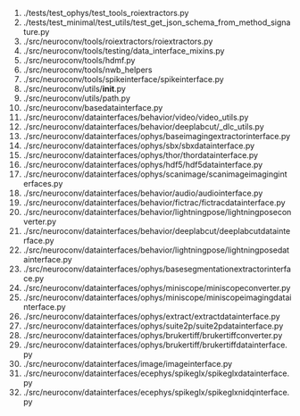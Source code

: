 1. ./tests/test_ophys/test_tools_roiextractors.py
2. ./tests/test_minimal/test_utils/test_get_json_schema_from_method_signature.py
3. ./src/neuroconv/tools/roiextractors/roiextractors.py
4. ./src/neuroconv/tools/testing/data_interface_mixins.py
5. ./src/neuroconv/tools/hdmf.py
6. ./src/neuroconv/tools/nwb_helpers
7. ./src/neuroconv/tools/spikeinterface/spikeinterface.py
8. ./src/neuroconv/utils/__init__.py
9. ./src/neuroconv/utils/path.py
10. ./src/neuroconv/basedatainterface.py
11. ./src/neuroconv/datainterfaces/behavior/video/video_utils.py
12. ./src/neuroconv/datainterfaces/behavior/deeplabcut/_dlc_utils.py
13. ./src/neuroconv/datainterfaces/ophys/baseimagingextractorinterface.py
14. ./src/neuroconv/datainterfaces/ophys/sbx/sbxdatainterface.py
15. ./src/neuroconv/datainterfaces/ophys/thor/thordatainterface.py
16. ./src/neuroconv/datainterfaces/ophys/hdf5/hdf5datainterface.py
17. ./src/neuroconv/datainterfaces/ophys/scanimage/scanimageimaginginterfaces.py
18. ./src/neuroconv/datainterfaces/behavior/audio/audiointerface.py
19. ./src/neuroconv/datainterfaces/behavior/fictrac/fictracdatainterface.py
20. ./src/neuroconv/datainterfaces/behavior/lightningpose/lightningposeconverter.py
21. ./src/neuroconv/datainterfaces/behavior/deeplabcut/deeplabcutdatainterface.py
22. ./src/neuroconv/datainterfaces/behavior/lightningpose/lightningposedatainterface.py
23. ./src/neuroconv/datainterfaces/ophys/basesegmentationextractorinterface.py
24. ./src/neuroconv/datainterfaces/ophys/miniscope/miniscopeconverter.py
25. ./src/neuroconv/datainterfaces/ophys/miniscope/miniscopeimagingdatainterface.py
26. ./src/neuroconv/datainterfaces/ophys/extract/extractdatainterface.py
27. ./src/neuroconv/datainterfaces/ophys/suite2p/suite2pdatainterface.py
28. ./src/neuroconv/datainterfaces/ophys/brukertiff/brukertiffconverter.py
29. ./src/neuroconv/datainterfaces/ophys/brukertiff/brukertiffdatainterface.py
30. ./src/neuroconv/datainterfaces/image/imageinterface.py
31. ./src/neuroconv/datainterfaces/ecephys/spikeglx/spikeglxdatainterface.py
32. ./src/neuroconv/datainterfaces/ecephys/spikeglx/spikeglxnidqinterface.py
